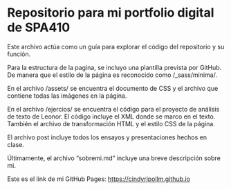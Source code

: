 # Repositorio para mi portfolio digital de SPA410 

Este archivo actúa como un guía para explorar el código del repositorio y su función. 

Para la estructura de la pagina, se incluyo una plantilla prevista por GitHub. De manera que el estilo de la página es reconocido como /_sass/minima/. 

En el archivo /assets/ se encuentra el documento de CSS y el archivo que contiene todas las imágenes en la página. 

En el archivo /ejercios/ se encuentra el código para el proyecto de análisis de texto de Leonor. El código incluye el XML donde se marco en el texto. También el archivo de transformación HTML y el estilo CSS de la página. 

El archivo post incluye todos los ensayos y presentaciones hechos en clase. 

Últimamente, el archivo “sobremi.md” incluye una breve descripción sobre mi. 


Este es el link de mi GitHub Pages: 
 https://cindyripollm.github.io

